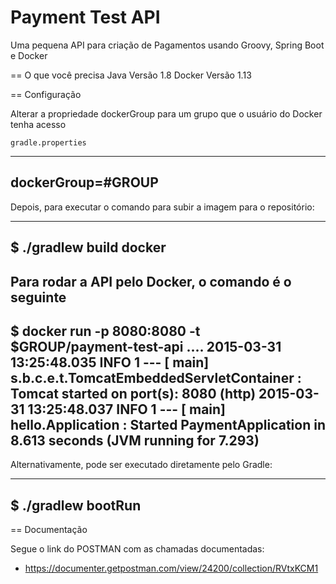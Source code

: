 # Payment Test API

Uma pequena API para criação de Pagamentos usando Groovy, Spring Boot e Docker

== O que você precisa
Java Versão 1.8
Docker Versão 1.13

== Configuração

Alterar a propriedade dockerGroup para um grupo que o usuário do Docker tenha acesso

`gradle.properties`

----
dockerGroup=#GROUP
----

Depois, para executar o comando para subir a imagem para o repositório:

----
$ ./gradlew build docker
----

Para rodar a API pelo Docker, o comando é o seguinte
----
$ docker run -p 8080:8080 -t $GROUP/payment-test-api
....
2015-03-31 13:25:48.035  INFO 1 --- [           main] s.b.c.e.t.TomcatEmbeddedServletContainer : Tomcat started on port(s): 8080 (http)
2015-03-31 13:25:48.037  INFO 1 --- [           main] hello.Application                        : Started PaymentApplication in 8.613 seconds (JVM running for 7.293)
----

Alternativamente, pode ser executado diretamente pelo Gradle:

----
$ ./gradlew bootRun
----


== Documentação

Segue o link do POSTMAN com as chamadas documentadas:

* https://documenter.getpostman.com/view/24200/collection/RVtxKCM1

